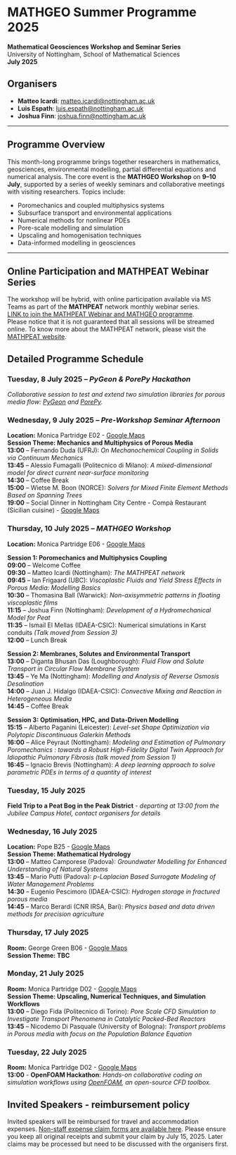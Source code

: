 # MATHGEO Summer Programme 2025
**Mathematical Geosciences Workshop and Seminar Series**   
University of Nottingham, School of Mathematical Sciences  
**July 2025**

## Organisers
- **Matteo Icardi**: [matteo.icardi@nottingham.ac.uk](mailto:matteo.icardi@nottingham.ac.uk)
- **Luis Espath**: [luis.espath@nottingham.ac.uk](mailto:luis.espath@nottingham.ac.uk)
- **Joshua Finn**: [joshua.finn@nottingham.ac.uk](mailto:joshua.finn@nottingham.ac.uk)

---

## Programme Overview

This month-long programme brings together researchers in mathematics, geosciences, environmental modelling, partial differential equations and numerical analysis. The core event is the **MATHGEO Workshop** on **9–10 July**, supported by a series of weekly seminars and collaborative meetings with visiting researchers. Topics include:

- Poromechanics and coupled multiphysics systems
- Subsurface transport and environmental applications
- Numerical methods for nonlinear PDEs
- Pore-scale modelling and simulation
- Upscaling and homogenisation techniques
- Data-informed modelling in geosciences

---

## Online Participation and MATHPEAT Webinar Series
The workshop will be hybrid, with online participation available via MS Teams as part of the **MATHPEAT** network monthly webinar series.  
[LINK to join the MATHPEAT Webinar and MATHGEO programme](https://teams.microsoft.com/l/meetup-join/19%3ameeting_YjBiZDNiNzctZTkyNC00OGQ2LThmZGQtZjFjYTUxYjE3NWNi%40thread.v2/0?context=%7b%22Tid%22%3a%2267bda7ee-fd80-41ef-ac91-358418290a1e%22%2c%22Oid%22%3a%22c727b64e-be8d-47a2-9845-0872a06ec790%22%7d).  
Please notice that it is not guaranteed that all sessions will be streamed online.
To know more about the MATHPEAT network, please visit the [MATHPEAT website](http://mathpeatnetwork.wordpress.com).

## Detailed Programme Schedule

### Tuesday, 8 July 2025 – *PyGeon & PorePy Hackathon*  
*Collaborative session to test and extend two simulation libraries for porous media flow: [PyGeon](https://github.com/pmgbergen/pygeon) and [PorePy](https://github.com/pmgbergen/porepy).*

### Wednesday, 9 July 2025 – *Pre-Workshop Seminar Afternoon*  
**Location:** Monica Partridge E02  - [Google Maps](https://maps.app.goo.gl/LGGCbx53AmBh7NRL7)  
**Session Theme: Mechanics and Multiphysics of Porous Media**  
**13:00** – Fernando Duda (UFRJ): *On Mechanochemical Coupling in Solids via Continuum Mechanics*  
**13:45** – Alessio Fumagalli (Politecnico di Milano): *A mixed-dimensional model for direct current near-surface monitoring*  
**14:30** – Coffee Break  
**15:00** – Wietse M. Boon (NORCE): *Solvers for Mixed Finite Element Methods Based on Spanning Trees*  
**19:00** – Social Dinner in Nottingham City Centre - Compà Restaurant (Sicilian cuisine) - [Google Maps](https://maps.app.goo.gl/c23gRLLZFGxgpixK6)  

### Thursday, 10 July 2025 – *MATHGEO Workshop*  
**Location:** Monica Partridge E06 - [Google Maps](https://maps.app.goo.gl/LGGCbx53AmBh7NRL7)  

**Session 1: Poromechanics and Multiphysics Coupling**  
**09:00** – Welcome Coffee  
**09:30** – Matteo Icardi (Nottingham): *The MATHPEAT network*   
**09:45** – Ian Frigaard (UBC): *Viscoplastic Fluids and Yield Stress Effects in Porous Media: Modelling Basics*  
**10:30** – Thomasina Ball (Warwick): *Non-axisymmetric patterns in floating viscoplastic films*    
**11:15** – Joshua Finn (Nottingham): *Development of a Hydromechanical Model for Peat*    
**11:35** – Ismail El Mellas (IDAEA-CSIC): Numerical simulations in Karst conduits _(Talk moved from Session 3)_  
**12:00** – Lunch Break  

**Session 2: Membranes, Solutes and Environmental Transport**  
**13:00** – Diganta Bhusan Das (Loughborough): *Fluid Flow and Solute Transport in Circular Flow Membrane System*  
**13:45** – Ye Ma (Nottingham): *Modelling and Analysis of Reverse Osmosis Desalination*  
**14:00** – Juan J. Hidalgo (IDAEA-CSIC): *Convective Mixing and Reaction in Heterogeneous Media*  
**14:45** – Coffee Break  

**Session 3: Optimisation, HPC, and Data-Driven Modelling**  
**15:15** – Alberto Paganini (Leicester): *Level-set Shape Optimization via Polytopic Discontinuous Galerkin Methods*  
**16:00** – Alice Peyraut (Nottingham): *Modeling and Estimation of Pulmonary Poromechanics : towards a Robust High-Fidelity Digital Twin Approach for Idiopathic Pulmonary Fibrosis*  _(talk moved from Session 1)_  
**16:45** – Ignacio Brevis (Nottingham): *A deep learning approach to solve parametric PDEs in terms of a quantity of interest*  

### Tuesday, 15 July 2025  
**Field Trip to a Peat Bog in the Peak District** - *departing at 13:00 from the Jubilee Campus Hotel, contact organisers for details*

### Wednesday, 16 July 2025  
**Location:** Pope B25 - [Google Maps](https://maps.app.goo.gl/pq8J3pEE3rnYiYkq5)   
**Session Theme: Mathematical Hydrology**  
**13:00** – Matteo Camporese (Padova): *Groundwater Modelling for Enhanced Understanding of Natural Systems*  
**13:45** – Mario Putti (Padova): *p-Laplacian Based Surrogate Modeling of Water Management Problems*  
**14:30** – Eugenio Pescimoro (IDAEA-CSIC): *Hydrogen storage in fractured porous media*  
**14:45** – Marco Berardi (CNR IRSA, Bari): *Physics based and data driven methods for precision agriculture*  


### Thursday, 17 July 2025  
**Room:** George Green B06 - [Google Maps](https://maps.app.goo.gl/T83jvK2n3b6KknkP8)  
**Session Theme: TBC**  


### Monday, 21 July 2025
**Room:** Monica Partridge D02 - [Google Maps](https://maps.app.goo.gl/LGGCbx53AmBh7NRL7)    
**Session Theme: Upscaling, Numerical Techniques, and Simulation Workflows**  
**13:00** – Diego Fida (Politecnico di Torino): *Pore Scale CFD Simulation to Investigate Transport Phenomena in Catalytic Packed-Bed Reactors*  
**13:45** – Nicodemo Di Pasquale (University of Bologna): *Transport problems in Porous media with focus on the Population Balance Equation*  

### Tuesday, 22 July 2025 
**Room:** Monica Partridge D02 - [Google Maps](https://maps.app.goo.gl/LGGCbx53AmBh7NRL7)    
**13:00** - **OpenFOAM Hackathon**: *Hands-on collaborative coding on simulation workflows using [OpenFOAM](https://www.openfoam.org), an open-source CFD toolbox.*



## Invited Speakers - reimbursement policy
Invited speakers will be reimbursed for travel and accommodation expenses.
[Non-staff expense claim forms are available here](https://www.nottingham.ac.uk/fabs/finance/forms/index.aspx).
Please ensure you keep all original receipts and submit your claim by July 15, 2025. Later claims may be processed but need to be discussed with the organisers first.